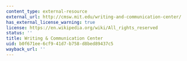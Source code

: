 ```yaml
---
content_type: external-resource
external_url: http://cmsw.mit.edu/writing-and-communication-center/
has_external_license_warning: true
license: https://en.wikipedia.org/wiki/All_rights_reserved
status: ''
title: Writing & Communication Center
uid: b0f671ee-6cf9-41d7-b758-d8bed89437c5
wayback_url: ''
---
```


